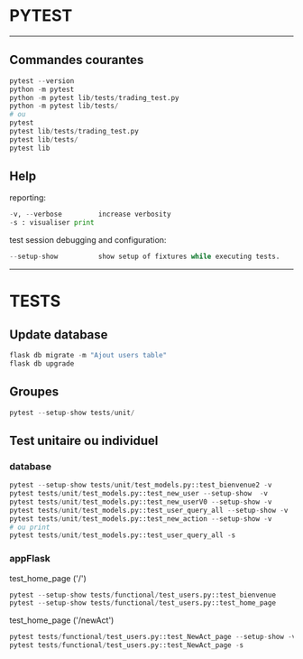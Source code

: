 # PYTEST
---
## Commandes courantes
```Python
pytest --version
python -m pytest
python -m pytest lib/tests/trading_test.py
python -m pytest lib/tests/
# ou
pytest
pytest lib/tests/trading_test.py
pytest lib/tests/
pytest lib
```
## Help
reporting:
```Python
-v, --verbose         increase verbosity
-s : visualiser print
```
test session debugging and configuration:
```Python
--setup-show          show setup of fixtures while executing tests.
```

---
# TESTS
## Update database
```Python
flask db migrate -m "Ajout users table"
flask db upgrade
```

## Groupes
```Python
pytest --setup-show tests/unit/
```

## Test unitaire ou individuel
### database
```Python
pytest --setup-show tests/unit/test_models.py::test_bienvenue2 -v
pytest tests/unit/test_models.py::test_new_user --setup-show  -v
pytest tests/unit/test_models.py::test_new_userV0 --setup-show -v
pytest tests/unit/test_models.py::test_user_query_all --setup-show -v
pytest tests/unit/test_models.py::test_new_action --setup-show -v
# ou print
pytest tests/unit/test_models.py::test_user_query_all -s 
```

### appFlask
test_home_page ('/')
```Python
pytest --setup-show tests/functional/test_users.py::test_bienvenue
pytest --setup-show tests/functional/test_users.py::test_home_page
```
test_home_page ('/newAct')
```Python
pytest tests/functional/test_users.py::test_NewAct_page --setup-show -v
pytest tests/functional/test_users.py::test_NewAct_page -s
```
